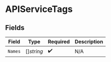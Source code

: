 # APIServiceTags


## Fields

| Field              | Type               | Required           | Description        |
| ------------------ | ------------------ | ------------------ | ------------------ |
| `Names`            | []*string*         | :heavy_check_mark: | N/A                |